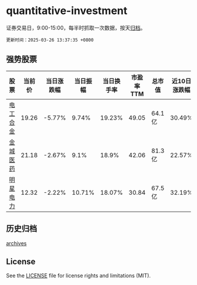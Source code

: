 # quantitative-investment

证券交易日，9:00-15:00，每半时抓取一次数据，按天[归档](archives)。

`更新时间：2025-03-26 13:37:35 +0800`

## 强势股票

|股票|当前价|当日涨跌幅|当日振幅|当日换手率|市盈率TTM|总市值|近10日涨跌幅|
|----|----|----|----|----|----|----|----|
|[电工合金](https://xueqiu.com/S/SZ300697)|19.26|-5.77%|9.74%|19.23%|49.05|64.1亿|30.49%|
|[金城医药](https://xueqiu.com/S/SZ300233)|21.18|-2.67%|9.1%|18.9%|42.06|81.3亿|22.57%|
|[明星电力](https://xueqiu.com/S/SH600101)|12.32|-2.22%|10.71%|18.07%|30.84|67.5亿|32.19%|

## 历史归档

[archives](archives)

## License

See the [LICENSE](LICENSE) file for license rights and limitations (MIT).
